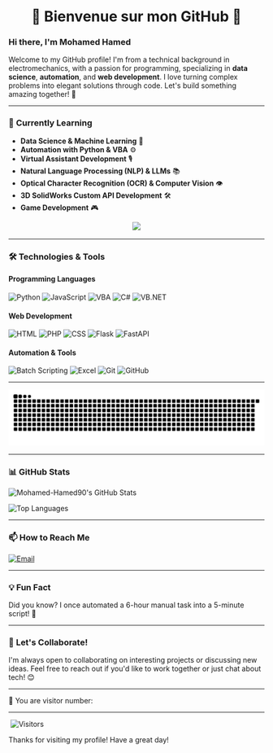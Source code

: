 <div align="center">

  <h1>👾 Bienvenue sur mon GitHub 👾</h1>
  
  </div>


### Hi there, I'm Mohamed Hamed

Welcome to my GitHub profile! I'm from a technical background in electromechanics, with a passion for programming, specializing in **data science**, **automation**, and **web development**. I love turning complex problems into elegant solutions through code. Let's build something amazing together! 🚀

---

### 🌱 **Currently Learning**
- **Data Science & Machine Learning** 🤖
- **Automation with Python & VBA** ⚙️
- **Virtual Assistant Development** 🎙️
- **Natural Language Processing (NLP) & LLMs** 📚
- **Optical Character Recognition (OCR) & Computer Vision** 👁️
- **3D SolidWorks Custom API Development** 🛠️
- **Game Development** 🎮

<p align="center">
  <img src="https://64.media.tumblr.com/9f2e8a8b1391630dfb4903dc79bfd82e/tumblr_moi8v5PmOh1r72ht7o1_500.gif" width="200">
</p>

---

### 🛠️ **Technologies & Tools**

#### **Programming Languages**  
![Python](https://img.shields.io/badge/Python-3776AB?style=for-the-badge&logo=python&logoColor=white) 
![JavaScript](https://img.shields.io/badge/JavaScript-F7DF1E?style=for-the-badge&logo=javascript&logoColor=black) 
![VBA](https://img.shields.io/badge/VBA-217346?style=for-the-badge&logo=microsoft-excel&logoColor=white) 
![C#](https://img.shields.io/badge/C%23-239120?style=for-the-badge&logo=c-sharp&logoColor=white) 
![VB.NET](https://img.shields.io/badge/VB.NET-512BD4?style=for-the-badge&logo=dotnet&logoColor=white)

#### **Web Development**
![HTML](https://img.shields.io/badge/HTML-E34F26?style=for-the-badge&logo=html5&logoColor=white)
![PHP](https://img.shields.io/badge/PHP-777BB4?style=for-the-badge&logo=php&logoColor=white)
![CSS](https://img.shields.io/badge/CSS-1572B6?style=for-the-badge&logo=css3&logoColor=white)
![Flask](https://img.shields.io/badge/Flask-000000?style=for-the-badge&logo=flask&logoColor=white)
![FastAPI](https://img.shields.io/badge/FastAPI-009688?style=for-the-badge&logo=fastapi&logoColor=white)

#### **Automation & Tools**
![Batch Scripting](https://img.shields.io/badge/Batch_Scripting-4D4D4D?style=for-the-badge&logo=windows-terminal&logoColor=white)
![Excel](https://img.shields.io/badge/Excel-217346?style=for-the-badge&logo=microsoft-excel&logoColor=white)
![Git](https://img.shields.io/badge/Git-F05032?style=for-the-badge&logo=git&logoColor=white)
![GitHub](https://img.shields.io/badge/GitHub-181717?style=for-the-badge&logo=github&logoColor=white)

---

<picture>
  <source media="(prefers-color-scheme: dark)" srcset="https://raw.githubusercontent.com/Kurama-90/Kurama-90/output/github-snake-dark.svg" />
  <source media="(prefers-color-scheme: light)" srcset="https://raw.githubusercontent.com/Kurama-90/Kurama-90/output/github-snake.svg" />
  <img alt="github-snake" src="https://raw.githubusercontent.com/Kurama-90/Kurama-90/output/github-snake.svg" />
</picture>

---

### 📊 **GitHub Stats**

![Mohamed-Hamed90's GitHub Stats](https://github-readme-stats.vercel.app/api?username=Kurama-90&show_icons=true&theme=dark&hide_border=true)

![Top Languages](https://github-readme-stats.vercel.app/api/top-langs/?username=Kurama-90&layout=compact&theme=dark&hide_border=true)

---

### 📫 **How to Reach Me**

[![Email](https://img.shields.io/badge/Email-EA4335?style=for-the-badge&logo=gmail&logoColor=white)](mailto:hamma2007@yahoo.com)

---

### 💡 **Fun Fact**
Did you know? I once automated a 6-hour manual task into a 5-minute script! 🚀

---

### 🌟 **Let's Collaborate!**
I'm always open to collaborating on interesting projects or discussing new ideas. Feel free to reach out if you'd like to work together or just chat about tech! 😊

---

‎🎯 You are visitor number:

---
‎
‎![Visitors](https://count.getloli.com/get/@Kurama-90?theme=rule34)
‎

Thanks for visiting my profile! Have a great day!

